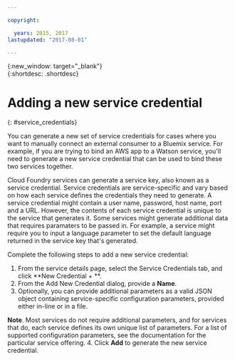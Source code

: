```yaml
---

copyright:

  years: 2015, 2017
lastupdated: "2017-08-01"

---
```


{:new_window: target="_blank"}  
{:shortdesc: .shortdesc}


# Adding a new service credential
{: #service_credentials}

You can generate a new set of service credentials for cases where you want to manually connect an external consumer to a Bluemix service. For example, if you are trying to bind an AWS app to a Watson service, you'll need to generate a new service credential that can be used to bind these two services together.

Cloud Foundry services can generate a service key, also known as a service credential. Service credentials are service-specific and vary based on how each service defines the credentials they need to generate. A service credential might contain a user name, password, host name, port and a URL. However, the contents of each service credential is unique to the service that generates it. Some services might generate additional data that requires paramaters to be passed in. For example, a service might require you to input a language parameter to set the default language returned in the service key that's generated. 

Complete the following steps to add a new service credential:

1. From the service details page, select the Service Credentials tab, and click **New Credential + **.
2. From the Add New Credential dialog, provide a **Name**.
3. Optionally, you can provide additional parameters as a valid JSON object containing service-specific configuration parameters, provided either in-line or in a file.

  **Note**. Most services do not require additional parameters, and for services that do, each service defines its own unique list of parameters. For a list of supported configuration parameters, see the documentation for the particular service offering.
4. Click **Add** to generate the new service credential.
